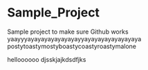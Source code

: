 # Sample_Project

Sample project to make sure Github works
yaayyyayayayayayayayayyayayayayayayayaya
postytoastymostyboastycoastyroastymalone

helloooooo
djsskjajkdsdfjks